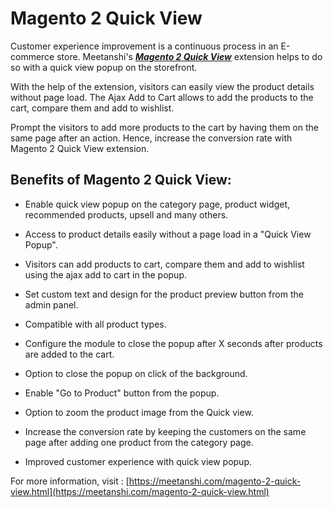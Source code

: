 # Magento 2 Quick View

Customer experience improvement is a continuous process in an E-commerce store. Meetanshi's [***Magento 2 Quick View***](https://meetanshi.com/magento-2-quick-view.html)  extension helps to do so with a quick view popup on the storefront.

With the help of the extension, visitors can easily view the product details without page load. The Ajax Add to Cart allows to add the products to the cart, compare them and add to wishlist.

Prompt the visitors to add more products to the cart by having them on the same page after an action. Hence, increase the conversion rate with Magento 2 Quick View extension.

## Benefits of Magento 2 Quick View: ##

* Enable quick view popup on the category page, product widget, recommended products, upsell and many others.

* Access to product details easily without a page load in a "Quick View Popup".

* Visitors can add products to cart, compare them and add to wishlist using the ajax add to cart in the popup.

* Set custom text and design for the product preview button from the admin panel.

* Compatible with all product types.

* Configure the module to close the popup after X seconds after products are added to the cart.

* Option to close the popup on click of the background.

* Enable "Go to Product" button from the popup.

* Option to zoom the product image from the Quick view.

* Increase the conversion rate by keeping the customers on the same page after adding one product from the category page.

* Improved customer experience with quick view popup.

For more information, visit : [https://meetanshi.com/magento-2-quick-view.html](https://meetanshi.com/magento-2-quick-view.html)
